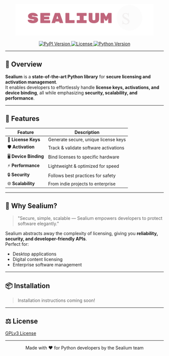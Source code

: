 <p align="center">
  <img src="assests/Sealium-logo-transparent.png" width="440" alt="Sealium Logo">
</p>

<p align="center">
  <a href="https://pypi.org/project/sealium/">
    <img src="https://img.shields.io/pypi/v/sealium?style=for-the-badge&logo=python&color=blue" alt="PyPI Version">
  </a>
  <a href="LICENSE">
    <img src="https://img.shields.io/badge/license-GPLv3-green?style=for-the-badge" alt="License">
  </a>
  <a href="https://www.python.org">
    <img src="https://img.shields.io/badge/python-3.13+-yellow?style=for-the-badge&logo=python" alt="Python Version">
  </a>
</p>

---

## 🚀 Overview

**Sealium** is a **state-of-the-art Python library** for **secure licensing and activation management**.  
It enables developers to effortlessly handle **license keys, activations, and device binding**, all while emphasizing **security, scalability, and performance**.

---

## 🌟 Features

| Feature | Description |
|---------|-------------|
| 🔑 **License Keys** | Generate secure, unique license keys |
| 🛡️ **Activation** | Track & validate software activations |
| 🖥️ **Device Binding** | Bind licenses to specific hardware |
| ⚡ **Performance** | Lightweight & optimized for speed |
| 🔒 **Security** | Follows best practices for safety |
| 🌐 **Scalability** | From indie projects to enterprise |

---

## 🎯 Why Sealium?

> "Secure, simple, scalable — Sealium empowers developers to protect software elegantly."

Sealium abstracts away the complexity of licensing, giving you **reliability, security, and developer-friendly APIs**.  
Perfect for:  

- Desktop applications  
- Digital content licensing  
- Enterprise software management  

---

## 📦 Installation

> Installation instructions coming soon!

---

## ⚖️ License

[GPLv3 License](LICENSE)

---

<p align="center">
  Made with ❤️ for Python developers by the Sealium team
</p>
